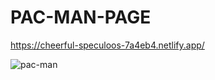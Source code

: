 # PAC-MAN-PAGE

https://cheerful-speculoos-7a4eb4.netlify.app/

![pac-man](https://user-images.githubusercontent.com/106101620/184258824-32eced3a-9ebb-49ad-a905-a00f6096c52e.jpeg)
